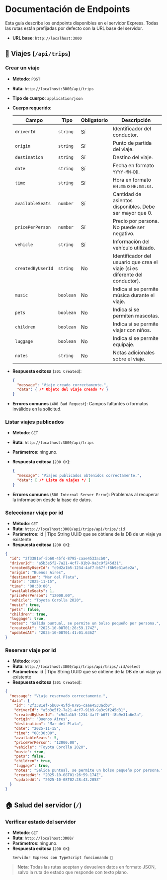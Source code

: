 # Documentación de Endpoints

Esta guía describe los endpoints disponibles en el servidor Express. Todas las rutas están prefijadas por defecto con la URL base del servidor.

- **URL base**: `http://localhost:3000`

## 🚗 Viajes (`/api/trips`)

### Crear un viaje
- **Método**: `POST`
- **Ruta**: `http://localhost:3000/api/trips`
- **Tipo de cuerpo**: `application/json`
- **Cuerpo requerido**:

  | Campo              | Tipo      | Obligatorio | Descripción |
  |--------------------|-----------|-------------|-------------|
  | `driverId`         | `string`  | Sí          | Identificador del conductor. |
  | `origin`           | `string`  | Sí          | Punto de partida del viaje. |
  | `destination`      | `string`  | Sí          | Destino del viaje. |
  | `date`             | `string`  | Sí          | Fecha en formato `YYYY-MM-DD`. |
  | `time`             | `string`  | Sí          | Hora en formato `HH:mm` o `HH:mm:ss`. |
  | `availableSeats`   | `number`  | Sí          | Cantidad de asientos disponibles. Debe ser mayor que 0. |
  | `pricePerPerson`   | `number`  | Sí          | Precio por persona. No puede ser negativo. |
  | `vehicle`          | `string`  | Sí          | Información del vehículo utilizado. |
  | `createdByUserId`  | `string`  | No          | Identificador del usuario que crea el viaje (si es diferente del conductor). |
  | `music`            | `boolean` | No          | Indica si se permite música durante el viaje. |
  | `pets`             | `boolean` | No          | Indica si se permiten mascotas. |
  | `children`         | `boolean` | No          | Indica si se permite viajar con niños. |
  | `luggage`          | `boolean` | No          | Indica si se permite equipaje. |
  | `notes`            | `string`  | No          | Notas adicionales sobre el viaje. |

- **Respuesta exitosa** (`201 Created`):
  ```json
  {
    "message": "Viaje creado correctamente.",
    "data": { /* Objeto del viaje creado */ }
  }
  ```
- **Errores comunes** (`400 Bad Request`): Campos faltantes o formatos inválidos en la solicitud.

### Listar viajes publicados
- **Método**: `GET`
- **Ruta**: `http://localhost:3000/api/trips`
- **Parámetros**: ninguno.
- **Respuesta exitosa** (`200 OK`):
  ```json
  {
    "message": "Viajes publicados obtenidos correctamente.",
    "data": [ /* Lista de viajes */ ]
  }
  ```

- **Errores comunes** (`500 Internal Server Error`): Problemas al recuperar la información desde la base de datos.

### Seleccionar viaje por id

- **Método**: `GET`
- **Ruta**: `http://localhost:3000/api/trips/api/trips/:id`
- **Parámetros**: id | Tipo String UUID que se obtiene de la DB de un viaje ya existente
- **Respuesta exitosa** (`200 OK`):

```json
{
  "id": "2f3381ef-5b60-45fd-8795-caae4533acb0",
  "driverId": "a5b3e5f2-7a21-4cf7-91b9-9a3c9f245d31",
  "createdByUserId": "c9d2a1b5-1234-4af7-b67f-f8b9e31a6e2a",
  "origin": "Buenos Aires",
  "destination": "Mar del Plata",
  "date": "2025-11-15",
  "time": "08:30:00",
  "availableSeats": 1,
  "pricePerPerson": "12000.00",
  "vehicle": "Toyota Corolla 2020",
  "music": true,
  "pets": false,
  "children": true,
  "luggage": true,
  "notes": "Salida puntual, se permite un bolso pequeño por persona.",
  "createdAt": "2025-10-08T01:26:59.174Z",
  "updatedAt": "2025-10-08T01:41:01.636Z"
}
```

### Reservar viaje por id

- **Método**: `POST`
- **Ruta**: `http://localhost:3000/api/trips/api/trips/:id/select`
- **Parámetros**: id | Tipo String UUID que se obtiene de la DB de un viaje ya existente
- **Respuesta exitosa** (`201 Created`):

```json
{
  "message": "Viaje reservado correctamente.",
  "data": {
    "id": "2f3381ef-5b60-45fd-8795-caae4533acb0",
    "driverId": "a5b3e5f2-7a21-4cf7-91b9-9a3c9f245d31",
    "createdByUserId": "c9d2a1b5-1234-4af7-b67f-f8b9e31a6e2a",
    "origin": "Buenos Aires",
    "destination": "Mar del Plata",
    "date": "2025-11-15",
    "time": "08:30:00",
    "availableSeats": 5,
    "pricePerPerson": "12000.00",
    "vehicle": "Toyota Corolla 2020",
    "music": true,
    "pets": false,
    "children": true,
    "luggage": true,
    "notes": "Salida puntual, se permite un bolso pequeño por persona.",
    "createdAt": "2025-10-08T01:26:59.174Z",
    "updatedAt": "2025-10-08T02:28:43.205Z"
  }
}
```

## 🏠 Salud del servidor (`/`)

### Verificar estado del servidor
- **Método**: `GET`
- **Ruta**: `http://localhost:3000/`
- **Parámetros**: ninguno.
- **Respuesta exitosa** (`200 OK`):
  ```text
  Servidor Express con TypeScript funcionando 🚀
  ```

> **Nota**: Todas las rutas aceptan y devuelven datos en formato JSON, salvo la ruta de estado que responde con texto plano.
